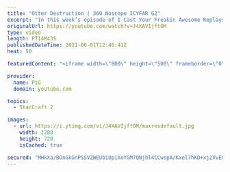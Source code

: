 ```yaml
---
title: "Otter Destruction | 360 Noscope ICYFAR G2"
excerpt: "In this week’s episode of I Cast Your Freakin Awesome Replays (ICYFAR) players sent in their replays where they set up flanks and surrounds to crush their enemies.  \"Surgical Warfare\" - Minimise your losses and try to achieve the cleanest victory possible! Even if it devolves into a shitshow, send it"
originalUrl: https://youtube.com/watch?v=J4XAVIjftOM
type: video
length: PT14M43S
publishedDateTime: 2021-06-01T12:46:41Z
heat: 50

featuredContent: "<iframe width=\"800\" height=\"500\" frameborder=\"0\" src=\"https://www.youtube.com/embed/J4XAVIjftOM\" allow=\"accelerometer; autoplay; encrypted-media; gyroscope; picture-in-picture\" allowfullscreen></iframe>"

provider:
  name: PiG
  domain: youtube.com

topics:
  - StarCraft 2

images:
  - url: https://i.ytimg.com/vi/J4XAVIjftOM/maxresdefault.jpg
    width: 1280
    height: 720
    isCached: true

secured: "MHkXa/BOnGkGnPSSVZWEUbiUpiXoYGM7QNjhl4CCwspA/Kxel7hKD+xj2VvEC174tNa7ZT78W1I6GEc5XIO921V9bw0HIMjXLFl1aFwz4+nWVijwnkl8PwJwCMiZ7Rjd5rEhO3NA3lzDMo2CNlzW4eQgfC4RnCgQ/3YDNzjZa/r96H4lCIpoxxFkebvog1tVgPrUF0/elXeRRp3qtcuMRKRiOR8ayCB5vbSZYWdB77AzN668wEl9r3VS7KTo9AvsBUuiVl5x44I12ppLfEtCX0zTDThzryO2Il0aHLxfHzMuPYe3s/ZWjCJgiZsxZ0K9EN5bGDbADYgf5jwUVqR07zS/F7TfqWv1FW15PvbGl0+470ue7pCnZZg3ZnzKbdHUKC2N/aopEE5OSkheXzgT2/eRM9d3VZ/odeQQj3eUrHU=;orSeiFu+nOGJrn8+JE6wDA=="
---
```


